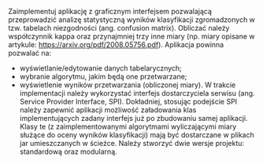 Zaimplementuj aplikację z graficznym interfejsem pozwalającą przeprowadzić analizę statystyczną wyników klasyfikacji zgromadzonych w tzw. tabelach niezgodności (ang. confusion matrix). Obliczać należy współczynnik kappa oraz przynajmniej trzy inne miary (np. miary opisane w artykule:
https://arxiv.org/pdf/2008.05756.pdf).
Aplikacja powinna pozwalać na:
- wyświetlanie/edytowanie danych tabelarycznych;
- wybranie algorytmu, jakim będą one przetwarzane;
- wyświetlenie wyników przetwarzania (obliczonej miary).
W trakcie implementacji należy wykorzystać interfejs dostarczyciela serwisu (ang. Service Provider Interface, SPI). Dokładniej, stosując podejście SPI należy zapewnić aplikacji możliwość załadowania klas implementujących zadany interfejs już po zbudowaniu samej aplikacji. 
Klasy te (z zaimplementowanymi algorytmami wyliczającymi miary służące do oceny wyników klasyfikacji) mają być dostarczane w plikach jar umieszczanych w ścieżce. Należy stworzyć dwie wersje projektu: standardową oraz modularną.
